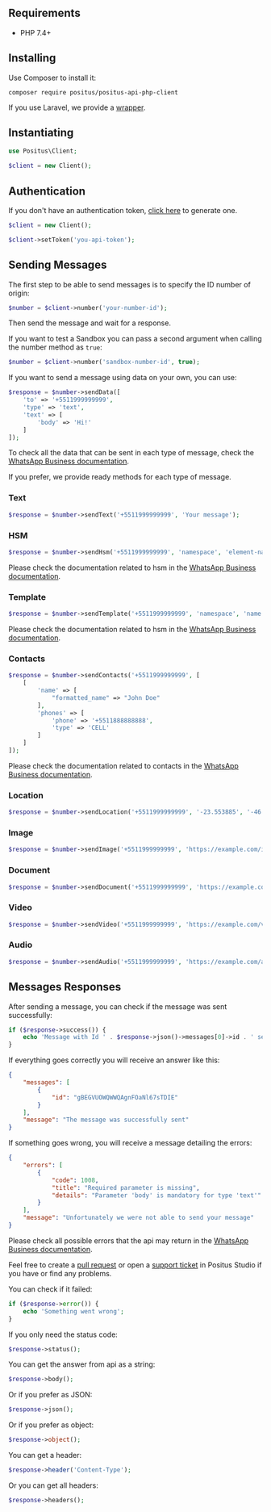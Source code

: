 ## Requirements

- PHP 7.4+

## Installing

Use Composer to install it:

````
composer require positus/positus-api-php-client
````
If you use Laravel, we provide a [wrapper](https://github.com/positusapps/positus-api-laravel-client).

## Instantiating

````php
use Positus\Client;

$client = new Client();
````

## Authentication

If you don't have an authentication token, [click here](https://studio.posit.us/minha-conta/api-tokens) to generate one.

````php
$client = new Client();

$client->setToken('you-api-token');
````

## Sending Messages

The first step to be able to send messages is to specify the ID number of origin:

````php
$number = $client->number('your-number-id');
````

Then send the message and wait for a response.

If you want to test a Sandbox you can pass a second argument when calling the number method as `true`:

````php
$number = $client->number('sandbox-number-id', true);
````

If you want to send a message using data on your own, you can use:

````php
$response = $number->sendData([
    'to' => '+5511999999999',
    'type' => 'text',
    'text' => [
        'body' => 'Hi!'
    ]
]);
````

To check all the data that can be sent in each type of message, check the [WhatsApp Business documentation](https://developers.facebook.com/docs/whatsapp/api/messages).

If you prefer, we provide ready methods for each type of message.

### Text

````php
$response = $number->sendText('+5511999999999', 'Your message');
````

### HSM

````php
$response = $number->sendHsm('+5511999999999', 'namespace', 'element-name', 'country-code', ['parameter-a', ...]);
````

Please check the documentation related to hsm in the [WhatsApp Business documentation](https://developers.facebook.com/docs/whatsapp/api/messages/message-templates).

### Template

````php
$response = $number->sendTemplate('+5511999999999', 'namespace', 'name', 'country-code', [...]);
````

Please check the documentation related to hsm in the [WhatsApp Business documentation](https://developers.facebook.com/docs/whatsapp/api/messages/message-templates/media-message-templates).

### Contacts

````php
$response = $number->sendContacts('+5511999999999', [
    [
        'name' => [
            "formatted_name" => "John Doe"
        ],
        'phones' => [
            'phone' => '+5511888888888',
            'type' => 'CELL'
        ]
    ]
]);
````

Please check the documentation related to contacts in the [WhatsApp Business documentation](https://developers.facebook.com/docs/whatsapp/api/messages/others#contacts).

### Location

````php
$response = $number->sendLocation('+5511999999999', '-23.553885', '-46.662819', 'Robbu - Atendimento digital inteligente', 'Av. Angélica, 2530 - Bela Vista, São Paulo - SP, 01228-200');
````

### Image

````php
$response = $number->sendImage('+5511999999999', 'https://example.com/image.jpg', 'Random Image');
````

### Document

````php
$response = $number->sendDocument('+5511999999999', 'https://example.com/document.pdf', 'Random Document');
````

### Video

````php
$response = $number->sendVideo('+5511999999999', 'https://example.com/video.mp4', 'Random Video');
````

### Audio

````php
$response = $number->sendAudio('+5511999999999', 'https://example.com/audio.mp3');
````

## Messages Responses

After sending a message, you can check if the message was sent successfully:

````php
if ($response->success()) {
    echo 'Message with Id ' . $response->json()->messages[0]->id . ' sent successfully';
}
````

If everything goes correctly you will receive an answer like this:

````json
{
    "messages": [
        {
            "id": "gBEGVUOWQWWQAgnFOaNl67sTDIE"
        }
    ],
    "message": "The message was successfully sent"
}
````

If something goes wrong, you will receive a message detailing the errors:

````json
{
    "errors": [
        {
            "code": 1008,
            "title": "Required parameter is missing",
            "details": "Parameter 'body' is mandatory for type 'text'"
        }
    ],
    "message": "Unfortunately we were not able to send your message"
}
````

Please check all possible errors that the api may return in the [WhatsApp Business documentation](https://developers.facebook.com/docs/whatsapp/api/errors).

Feel free to create a [pull request](https://github.com/positusapps/positus-api-php-client) or open a [support ticket](https://studio.posit.us/suporte) in Positus Studio if you have or find any problems.

You can check if it failed:

````php
if ($response->error()) {
    echo 'Something went wrong';
}
````

If you only need the status code:

````php
$response->status();
````

You can get the answer from api as a string:

````php
$response->body();
````

Or if you prefer as JSON:

````php
$response->json();
````

Or if you prefer as object:

````php
$response->object();
````

You can get a header:

````php
$response->header('Content-Type');
````

Or you can get all headers:

````php
$response->headers();
````